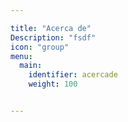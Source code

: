 ```yaml
---

title: "Acerca de"
Description: "fsdf"
icon: "group"
menu:
  main:
    identifier: acercade
    weight: 100


---
```

